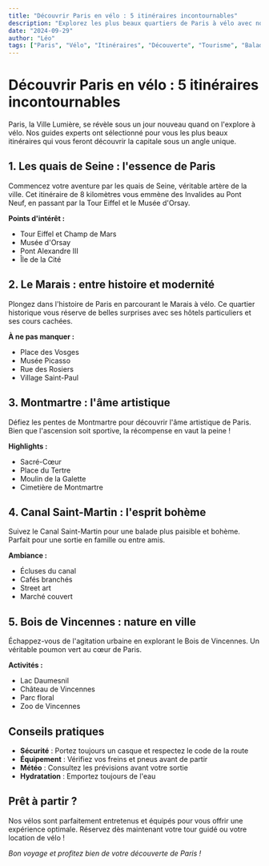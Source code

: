 ```yaml
---
title: "Découvrir Paris en vélo : 5 itinéraires incontournables"
description: "Explorez les plus beaux quartiers de Paris à vélo avec nos itinéraires soigneusement sélectionnés pour une expérience inoubliable."
date: "2024-09-29"
author: "Léo"
tags: ["Paris", "Vélo", "Itinéraires", "Découverte", "Tourisme", "Balade"]
---
```


# Découvrir Paris en vélo : 5 itinéraires incontournables

Paris, la Ville Lumière, se révèle sous un jour nouveau quand on l'explore à vélo. Nos guides experts ont sélectionné pour vous les plus beaux itinéraires qui vous feront découvrir la capitale sous un angle unique.

## 1. Les quais de Seine : l'essence de Paris

Commencez votre aventure par les quais de Seine, véritable artère de la ville. Cet itinéraire de 8 kilomètres vous emmène des Invalides au Pont Neuf, en passant par la Tour Eiffel et le Musée d'Orsay.

**Points d'intérêt :**

- Tour Eiffel et Champ de Mars
- Musée d'Orsay
- Pont Alexandre III
- Île de la Cité

## 2. Le Marais : entre histoire et modernité

Plongez dans l'histoire de Paris en parcourant le Marais à vélo. Ce quartier historique vous réserve de belles surprises avec ses hôtels particuliers et ses cours cachées.

**À ne pas manquer :**

- Place des Vosges
- Musée Picasso
- Rue des Rosiers
- Village Saint-Paul

## 3. Montmartre : l'âme artistique

Défiez les pentes de Montmartre pour découvrir l'âme artistique de Paris. Bien que l'ascension soit sportive, la récompense en vaut la peine !

**Highlights :**

- Sacré-Cœur
- Place du Tertre
- Moulin de la Galette
- Cimetière de Montmartre

## 4. Canal Saint-Martin : l'esprit bohème

Suivez le Canal Saint-Martin pour une balade plus paisible et bohème. Parfait pour une sortie en famille ou entre amis.

**Ambiance :**

- Écluses du canal
- Cafés branchés
- Street art
- Marché couvert

## 5. Bois de Vincennes : nature en ville

Échappez-vous de l'agitation urbaine en explorant le Bois de Vincennes. Un véritable poumon vert au cœur de Paris.

**Activités :**

- Lac Daumesnil
- Château de Vincennes
- Parc floral
- Zoo de Vincennes

## Conseils pratiques

- **Sécurité** : Portez toujours un casque et respectez le code de la route
- **Équipement** : Vérifiez vos freins et pneus avant de partir
- **Météo** : Consultez les prévisions avant votre sortie
- **Hydratation** : Emportez toujours de l'eau

## Prêt à partir ?

Nos vélos sont parfaitement entretenus et équipés pour vous offrir une expérience optimale. Réservez dès maintenant votre tour guidé ou votre location de vélo !

_Bon voyage et profitez bien de votre découverte de Paris !_
